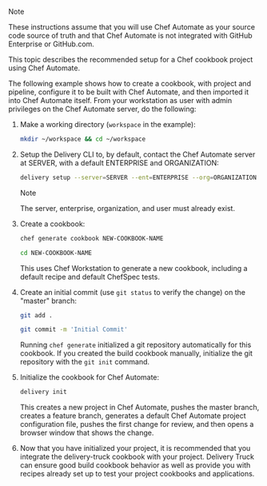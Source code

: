 <div class="admonition-note"><p class="admonition-note-title">Note</p><div class="admonition-note-text">

These instructions assume that you will use Chef Automate as your source
code source of truth and that Chef Automate is not integrated with
GitHub Enterprise or GitHub.com.

</div></div>

This topic describes the recommended setup for a Chef cookbook project
using Chef Automate.

The following example shows how to create a cookbook, with project and
pipeline, configure it to be built with Chef Automate, and then imported
it into Chef Automate itself. From your workstation as user with admin
privileges on the Chef Automate server, do the following:

1.  Make a working directory (`workspace` in the example):

    ```bash
    mkdir ~/workspace && cd ~/workspace
    ```

2.  Setup the Delivery CLI to, by default, contact the Chef Automate
    server at SERVER, with a default ENTERPRISE and ORGANIZATION:

    ```bash
    delivery setup --server=SERVER --ent=ENTERPRISE --org=ORGANIZATION --user=USERNAME
    ```

    <div class="admonition-note">

    <p class="admonition-note-title">Note</p>

    <div class="admonition-note-text">

    The server, enterprise, organization, and user must already exist.

    </div>

    </div>

3.  Create a cookbook:

    ```bash
    chef generate cookbook NEW-COOKBOOK-NAME
    ```

    ```bash
    cd NEW-COOKBOOK-NAME
    ```

    This uses Chef Workstation to generate a new cookbook, including a
    default recipe and default ChefSpec tests.

4.  Create an initial commit (use `git status` to verify the change) on
    the "master" branch:

    ```bash
    git add .
    ```

    ```bash
    git commit -m 'Initial Commit'
    ```

    Running `chef generate` initialized a git repository automatically
    for this cookbook. If you created the build cookbook manually,
    initialize the git repository with the `git init` command.

5.  Initialize the cookbook for Chef Automate:

    ```bash
    delivery init
    ```

    This creates a new project in Chef Automate, pushes the master
    branch, creates a feature branch, generates a default Chef Automate
    project configuration file, pushes the first change for review, and
    then opens a browser window that shows the change.

6.  Now that you have initialized your project, it is recommended that
    you integrate the delivery-truck cookbook with your project.
    Delivery Truck can ensure good build cookbook behavior as well as
    provide you with recipes already set up to test your project
    cookbooks and applications.
